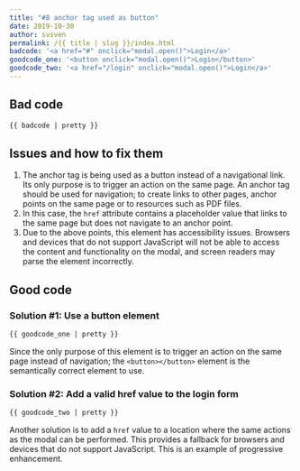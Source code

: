 ```yaml
---
title: "#8 anchor tag used as button"
date: 2019-10-30
author: svsven
permalink: /{{ title | slug }}/index.html
badcode: '<a href="#" onclick="modal.open()">Login</a>'
goodcode_one: '<button onclick="modal.open()">Login</button>'
goodcode_two: '<a href="/login" onclick="modal.open()">Login</a>'
---
```


<div class="section bad">

## Bad code

```html
{{ badcode | pretty }}
```

</div>

<div class="section">

## Issues and how to fix them

1. The anchor tag is being used as a button instead of a navigational link. Its only purpose is to trigger an action on the same page. An anchor tag should be used for navigation; to create links to other pages, anchor points on the same page or to resources such as PDF files.
1. In this case, the `href` attribute contains a placeholder value that links to the same page but does not navigate to an anchor point.
1. Due to the above points, this element has accessibility issues. Browsers and devices that do not support JavaScript will not be able to access the content and functionality on the modal, and screen readers may parse the element incorrectly.


</div>

<div class="section">

## Good code

### Solution #1: Use a button element
```html
{{ goodcode_one | pretty }}
```

Since the only purpose of this element is to trigger an action on the same page instead of navigation; the `<button></button>` element is the semantically correct element to use.


### Solution #2: Add a valid href value to the login form
```html
{{ goodcode_two | pretty }}
```

Another solution is to add a `href` value to a location where the same actions as the modal can be performed.
This provides a fallback for browsers and devices that do not support JavaScript. This is an example of progressive enhancement.


</div>
